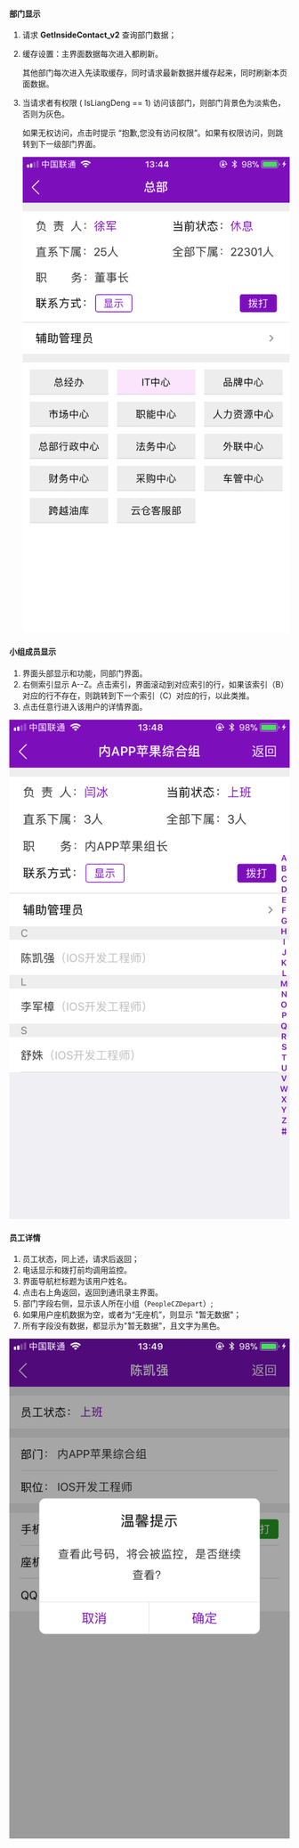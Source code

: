 #### 部门显示

1. 请求 **GetInsideContact_v2** 查询部门数据；

2. 缓存设置：主界面数据每次进入都刷新。

   其他部门每次进入先读取缓存，同时请求最新数据并缓存起来，同时刷新本页面数据。

3. 当请求者有权限 ( IsLiangDeng == 1) 访问该部门，则部门背景色为淡紫色，否则为灰色。

   如果无权访问，点击时提示 “抱歉,您没有访问权限”。如果有权限访问，则跳转到下一级部门界面。

   ![通讯录_部门](/assets/通讯录_部门.PNG)



#### 小组成员显示

1. 界面头部显示和功能，同部门界面。
2. 右侧索引显示 A--Z。点击索引，界面滚动到对应索引的行，如果该索引（B）对应的行不存在，则跳转到下一个索引（C）对应的行，以此类推。
3. 点击任意行进入该用户的详情界面。

![通讯录_小组成员](/assets/通讯录_小组成员.PNG)



#### 员工详情

1. 员工状态，同上述，请求后返回；
2. 电话显示和拨打前均调用监控。
3. 界面导航栏标题为该用户姓名。
4. 点击右上角返回，返回到通讯录主界面。
5. 部门字段右侧，显示该人所在小组（`PeopleCZDepart`）;
6. 如果用户座机数据为空，或者为“无座机”，则显示 "暂无数据"；
7. 所有字段没有数据，都显示为"暂无数据"，且文字为黑色。

![通讯录_员工详情_监控拨打](/assets/通讯录_员工详情_监控查看.PNG)

